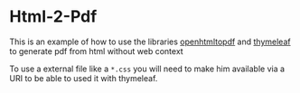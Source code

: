 # Html-2-Pdf

This is an example of how to use the libraries
[openhtmltopdf](https://github.com/danfickle/openhtmltopdf)
and 
[thymeleaf](https://github.com/thymeleaf/thymeleaf) to generate pdf from html without web context

To use a external file like a `*.css` you will need to make him available via a URI to be able to used it with thymeleaf.